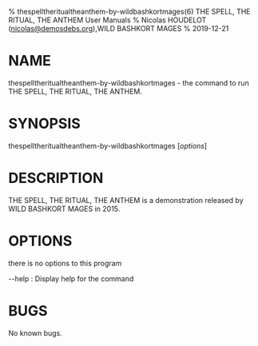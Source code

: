 % thespelltheritualtheanthem-by-wildbashkortmages(6) THE SPELL, THE RITUAL, THE ANTHEM User Manuals
% Nicolas HOUDELOT (nicolas@demosdebs.org),WILD BASHKORT MAGES
% 2019-12-21

# NAME
thespelltheritualtheanthem-by-wildbashkortmages - the command to run THE SPELL, THE RITUAL, THE ANTHEM.

# SYNOPSIS
thespelltheritualtheanthem-by-wildbashkortmages [*options*]

# DESCRIPTION
THE SPELL, THE RITUAL, THE ANTHEM is a demonstration released by WILD BASHKORT MAGES in 2015.

# OPTIONS
there is no options to this program

\--help
:   Display help for the command

# BUGS
No known bugs.
